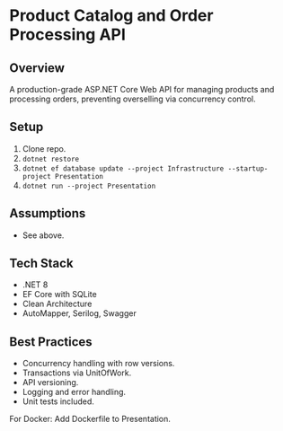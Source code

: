 # Product Catalog and Order Processing API

## Overview
A production-grade ASP.NET Core Web API for managing products and processing orders, preventing overselling via concurrency control.

## Setup
1. Clone repo.
2. `dotnet restore`
3. `dotnet ef database update --project Infrastructure --startup-project Presentation`
4. `dotnet run --project Presentation`

## Assumptions
- See above.

## Tech Stack
- .NET 8
- EF Core with SQLite
- Clean Architecture
- AutoMapper, Serilog, Swagger

## Best Practices
- Concurrency handling with row versions.
- Transactions via UnitOfWork.
- API versioning.
- Logging and error handling.
- Unit tests included.

For Docker: Add Dockerfile to Presentation.